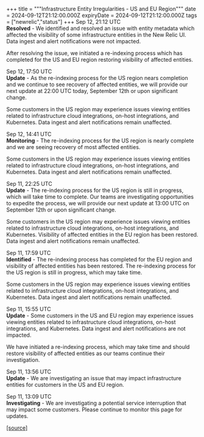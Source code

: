 +++
title = """Infrastructure Entity Irregularities - US and EU Region"""
date = 2024-09-12T21:12:00.000Z
expiryDate = 2024-09-12T21:12:00.000Z
tags = ["newrelic","status"]
+++
Sep 12, 21:12 UTC  
**Resolved** - We identified and resolved an issue with entity metadata which affected the visibility of some infrastructure entities in the New Relic UI. Data ingest and alert notifications were not impacted.  
  
After resolving the issue, we initiated a re-indexing process which has completed for the US and EU region restoring visibility of affected entities.

Sep 12, 17:50 UTC  
**Update** - As the re-indexing process for the US region nears completion and we continue to see recovery of affected entities, we will provide our next update at 22:00 UTC today, September 12th or upon significant change.  
  
Some customers in the US region may experience issues viewing entities related to infrastructure cloud integrations, on-host integrations, and Kubernetes. Data ingest and alert notifications remain unaffected.

Sep 12, 14:41 UTC  
**Monitoring** - The re-indexing process for the US region is nearly complete and we are seeing recovery of most affected entities.  
  
Some customers in the US region may experience issues viewing entities related to infrastructure cloud integrations, on-host integrations, and Kubernetes. Data ingest and alert notifications remain unaffected.

Sep 11, 22:25 UTC  
**Update** - The re-indexing process for the US region is still in progress, which will take time to complete. Our teams are investigating opportunities to expedite the process, we will provide our next update at 13:00 UTC on September 12th or upon significant change.  
  
Some customers in the US region may experience issues viewing entities related to infrastructure cloud integrations, on-host integrations, and Kubernetes. Visibility of affected entities in the EU region has been restored. Data ingest and alert notifications remain unaffected.

Sep 11, 17:59 UTC  
**Identified** - The re-indexing process has completed for the EU region and visibility of affected entities has been restored. The re-indexing process for the US region is still in progress, which may take time.  
  
Some customers in the US region may experience issues viewing entities related to infrastructure cloud integrations, on-host integrations, and Kubernetes. Data ingest and alert notifications remain unaffected.

Sep 11, 15:55 UTC  
**Update** - Some customers in the US and EU region may experience issues viewing entities related to infrastructure cloud integrations, on-host integrations, and Kubernetes. Data ingest and alert notifications are not impacted.  
  
We have initiated a re-indexing process, which may take time and should restore visibility of affected entities as our teams continue their investigation.

Sep 11, 13:56 UTC  
**Update** - We are investigating an issue that may impact infrastructure entities for customers in the US and EU region.

Sep 11, 13:09 UTC  
**Investigating** - We are investigating a potential service interruption that may impact some customers. Please continue to monitor this page for updates.

[[source]](https://status.newrelic.com/incidents/w30032mg77t8)
